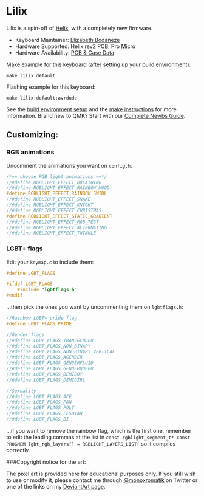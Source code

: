 # Lilix

Lilix is a spin-off of [Helix](https://github.com/MakotoKurauchi/helix), with a completely new firmware.

* Keyboard Maintainer: [Elizabeth Bodaneze](https://github.com/tanshoku)
* Hardware Supported: Helix rev2 PCB, Pro Micro
* Hardware Availability: [PCB & Case Data](https://github.com/MakotoKurauchi/helix)

Make example for this keyboard (after setting up your build environment):

    make lilix:default

Flashing example for this keyboard:

    make lilix:default:avrdude

See the [build environment setup](https://docs.qmk.fm/#/getting_started_build_tools) and the [make instructions](https://docs.qmk.fm/#/getting_started_make_guide) for more information. Brand new to QMK? Start with our [Complete Newbs Guide](https://docs.qmk.fm/#/newbs).



## Customizing:


### RGB animations

Uncomment the animations you want on `config.h`:

```C
/*== choose RGB light animations ==*/
//#define RGBLIGHT_EFFECT_BREATHING
//#define RGBLIGHT_EFFECT_RAINBOW_MOOD
#define RGBLIGHT_EFFECT_RAINBOW_SWIRL
//#define RGBLIGHT_EFFECT_SNAKE
//#define RGBLIGHT_EFFECT_KNIGHT
//#define RGBLIGHT_EFFECT_CHRISTMAS
#define RGBLIGHT_EFFECT_STATIC_GRADIENT
//#define RGBLIGHT_EFFECT_RGB_TEST
//#define RGBLIGHT_EFFECT_ALTERNATING
//#define RGBLIGHT_EFFECT_TWINKLE
```


### LGBT+ flags

Edit your `keymap.c` to include them:

```C
#define LGBT_FLAGS

#ifdef LGBT_FLAGS
    #include "lgbtflags.h"
#endif
```

...then pick the ones you want by uncommenting them on `lgbtflags.h`:

```C
//Rainbow LGBT+ pride flag
#define LGBT_FLAGS_PRIDE

//Gender flags
//#define LGBT_FLAGS_TRANSGENDER
//#define LGBT_FLAGS_NON_BINARY
//#define LGBT_FLAGS_NON_BINARY_VERTICAL
//#define LGBT_FLAGS_AGENDER
//#define LGBT_FLAGS_GENDERFLUID
//#define LGBT_FLAGS_GENDERQUEER
//#define LGBT_FLAGS_DEMIBOY
//#define LGBT_FLAGS_DEMIGIRL

//Sexuality
//#define LGBT_FLAGS_ACE
//#define LGBT_FLAGS_PAN
//#define LGBT_FLAGS_POLY
//#define LGBT_FLAGS_LESBIAN
//#define LGBT_FLAGS_BI
```

...if you want to remove the rainbow flag, which is the first one, remember to edit the leading commas at the list in `const rgblight_segment_t* const PROGMEM lgbt_rgb_layers[] = RGBLIGHT_LAYERS_LIST(` so it compiles correctly.


###Copyright notice for the art:

The pixel art is provided here for educational purposes only. If you still wish to use or modify it, please contact me through [@monoxromatik](https://twitter.com/monoxromatik) on Twitter or one of the links on my [DeviantArt page](https://www.deviantart.com/idioticbat).
